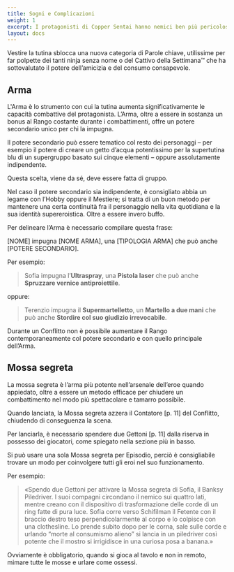 ```yaml
---
title: Sogni e Complicazioni
weight: 1
excerpt: I protagonisti di Copper Sentai hanno nemici ben più pericolosi dei pupazzi del Nemico.
layout: docs
---
```

Vestire la tutina sblocca una nuova categoria di Parole chiave, utilissime per far polpette dei tanti ninja senza nome o del Cattivo della Settimana™ che ha sottovalutato il potere dell’amicizia e del consumo consapevole.

## Arma

L'Arma è lo strumento con cui la tutina aumenta significativamente le capacità combattive del protagonista.
L’Arma, oltre a essere in sostanza un bonus al Rango costante durante i combattimenti, offre un potere secondario unico per chi la impugna.

Il potere secondario può essere tematico col resto dei personaggi –⁠ per esempio il potere di creare un getto d’acqua potentissimo per la supertutina blu di un supergruppo basato sui cinque elementi – oppure assolutamente indipendente.

Questa scelta, viene da sé, deve essere fatta di gruppo.

Nel caso il potere secondario sia indipendente, è consigliato abbia un legame con l’Hobby oppure il Mestiere; si tratta di un buon metodo per mantenere una certa continuità fra il personaggio nella vita quotidiana e la sua identità supereroistica. Oltre a essere invero buffo.

Per delineare l’Arma è necessario compilare questa frase:

\[NOME] impugna \[NOME ARMA], una \[TIPOLOGIA ARMA] che può anche \[POTERE SECONDARIO].

Per esempio:

> Sofia impugna l’**Ultraspray**, una **Pistola laser** che può anche **Spruzzare vernice antiproiettile**.

oppure:

> Terenzio impugna il **Supermartelletto**, un **Martello a due mani** che può anche **Stordire col suo giudizio irrevocabile**.

Durante un Conflitto non è possibile aumentare il Rango contemporaneamente col potere secondario e con quello principale dell’Arma.

## Mossa segreta

La mossa segreta è l’arma più potente nell’arsenale dell’eroe quando appiedato, oltre a essere un metodo efficace per chiudere un combattimento nel modo più spettacolare e tamarro possibile.

Quando lanciata, la Mossa segreta azzera il Contatore \[p. 11] del Conflitto, chiudendo di conseguenza la scena.

Per lanciarla, è necessario spendere due Gettoni \[p. 11] dalla riserva in possesso dei giocatori, come spiegato nella sezione più in basso.

Si può usare una sola Mossa segreta per Episodio, perciò è consigliabile trovare un modo per coinvolgere tutti gli eroi nel suo funzionamento.

Per esempio:

> «Spendo due Gettoni per attivare la Mossa segreta di Sofia, il Banksy Piledriver. I suoi compagni circondano il nemico sui quattro lati, mentre creano con il dispositivo di trasformazione delle corde di un ring fatte di pura luce.
> Sofia corre verso Schifilman il Fetente con il braccio destro teso perpendicolarmente al corpo e lo colpisce con una clothesline. Lo prende subito dopo per le corna, sale sulle corde e urlando “morte al consumismo alieno” si lancia in un piledriver così potente che il mostro si irrigidisce in una curiosa posa a banana.»

Ovviamente è obbligatorio, quando si gioca al tavolo e non in remoto, mimare tutte le mosse e urlare come ossessi.
